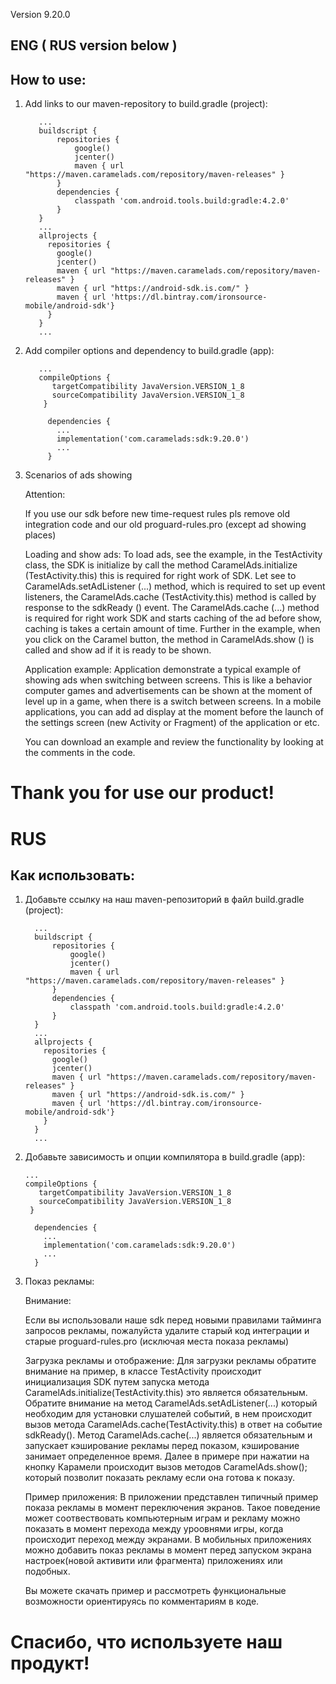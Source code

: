 Version 9.20.0

## ENG ( RUS version below )


## How to use:

1. Add links to our maven-repository to build.gradle (project):

          ...
          buildscript {
              repositories {
                  google()
                  jcenter()
                  maven { url "https://maven.caramelads.com/repository/maven-releases" }
              }
              dependencies {
                  classpath 'com.android.tools.build:gradle:4.2.0'
              }
          }
          ...
          allprojects {
            repositories {
              google()
              jcenter()
              maven { url "https://maven.caramelads.com/repository/maven-releases" }
              maven { url "https://android-sdk.is.com/" }
              maven { url 'https://dl.bintray.com/ironsource-mobile/android-sdk'}
            }
          }
          ...


2. Add compiler options and dependency to build.gradle (app):

          ...
          compileOptions {
             targetCompatibility JavaVersion.VERSION_1_8
             sourceCompatibility JavaVersion.VERSION_1_8
           }

            dependencies {
              ...
              implementation('com.caramelads:sdk:9.20.0')
              ...
            }

3. Scenarios of ads showing

    Attention:

    If you use our sdk before new time-request rules pls remove old integration code and our old proguard-rules.pro (except ad showing places)

    Loading and show ads:
    To load ads, see the example, in the TestActivity class, the SDK is initialize by call the method CaramelAds.initialize (TestActivity.this) this is required for right work of SDK. Let see to CaramelAds.setAdListener (...) method, which is required to set up event listeners, the CaramelAds.cache (TestActivity.this) method is called by response to the sdkReady () event. The CaramelAds.cache (...) method is required for right work SDK and starts caching of the ad before show, caching is takes a certain amount of time. Further in the example, when you click on the Caramel button, the method in CaramelAds.show () is called and show ad if it is ready to be shown.

    Application example:
    Application demonstrate a typical example of showing ads when switching between screens. This is like a behavior computer games and advertisements can be shown at the moment of level up in a game, when there is a switch between screens. In a mobile applications, you can add ad display at the moment before the launch of the settings screen (new Activity or Fragment) of the application or etc.

    You can download an example and review the functionality by looking at the comments in the code.


# Thank you for use our product!


# RUS




## Как использовать:

1.	Добавьте ссылку на наш maven-репозиторий в файл build.gradle (project):

          ...
          buildscript {
              repositories {
                  google()
                  jcenter()
                  maven { url "https://maven.caramelads.com/repository/maven-releases" }
              }
              dependencies {
                  classpath 'com.android.tools.build:gradle:4.2.0'
              }
          }
          ...
          allprojects {
            repositories {
              google()
              jcenter()
              maven { url "https://maven.caramelads.com/repository/maven-releases" }
              maven { url "https://android-sdk.is.com/" }
              maven { url 'https://dl.bintray.com/ironsource-mobile/android-sdk'}
            }
          }
          ...

2.	Добавьте зависимость и опции компилятора в build.gradle (app):

        ...
        compileOptions {
           targetCompatibility JavaVersion.VERSION_1_8
           sourceCompatibility JavaVersion.VERSION_1_8
         }

          dependencies {
            ...
            implementation('com.caramelads:sdk:9.20.0')
            ...
          }

3.	Показ рекламы:

  	Внимание:

  	Если вы использовали наше sdk перед новыми правилами тайминга запросов рекламы, пожалуйста удалите старый код интеграции и старые proguard-rules.pro		(исключая места показа рекламы)

  	Загрузка рекламы и отображение:
  	Для загрузки рекламы обратите внимание на пример, в классе TestActivity происходит инициализация SDK путем запуска метода
    CaramelAds.initialize(TestActivity.this) это является обязательным. Обратите внимание на метод CaramelAds.setAdListener(...) который необходим для установки слушателей событий, в нем происходит вызов метода CaramelAds.cache(TestActivity.this) в ответ на событие sdkReady(). Метод CaramelAds.cache(...) является обязательным и запускает кэширование рекламы перед показом, кэширование занимает определенное время. Далее в примере при нажатии на кнопку Карамели происходит вызов методов CaramelAds.show(); который позволит показать рекламу если она готова к показу.

    Пример приложения:
    В приложении представлен типичный пример показа рекламы в момент переключения экранов. Такое поведение может соотвествовать компьютерным играм и рекламу можно показать в момент перехода между уроовнями игры, когда происходит переход между экранами. В мобильных приложениях можно добавить показ рекламы в момент перед запуском экрана настроек(новой активити или фрагмента) приложениях или подобных.

  	Вы можете скачать пример и рассмотреть функциональные возможности ориентируясь по комментариям в коде.



# Спасибо, что используете наш продукт!
